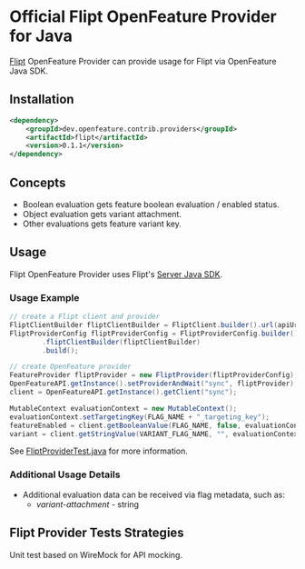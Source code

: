 # Official Flipt OpenFeature Provider for Java

[Flipt](https://www.flipt.io/) OpenFeature Provider can provide usage for Flipt via OpenFeature Java SDK.

## Installation

<!-- x-release-please-start-version -->

```xml
<dependency>
    <groupId>dev.openfeature.contrib.providers</groupId>
    <artifactId>flipt</artifactId>
    <version>0.1.1</version>
</dependency>
```

<!-- x-release-please-end-version -->

## Concepts

* Boolean evaluation gets feature boolean evaluation / enabled status.
* Object evaluation gets variant attachment.
* Other evaluations gets feature variant key.

## Usage

Flipt OpenFeature Provider uses Flipt's [Server Java SDK](https://github.com/flipt-io/flipt-server-sdks/tree/main/flipt-java).

### Usage Example

```java
// create a Flipt client and provider
FliptClientBuilder fliptClientBuilder = FliptClient.builder().url(apiUrl);
FliptProviderConfig fliptProviderConfig = FliptProviderConfig.builder()
        .fliptClientBuilder(fliptClientBuilder)
        .build();

// create OpenFeature provider
FeatureProvider fliptProvider = new FliptProvider(fliptProviderConfig);
OpenFeatureAPI.getInstance().setProviderAndWait("sync", fliptProvider);
client = OpenFeatureAPI.getInstance().getClient("sync");

MutableContext evaluationContext = new MutableContext();
evaluationContext.setTargetingKey(FLAG_NAME + "_targeting_key");
featureEnabled = client.getBooleanValue(FLAG_NAME, false, evaluationContext);
variant = client.getStringValue(VARIANT_FLAG_NAME, "", evaluationContext);
```

See [FliptProviderTest.java](./src/test/java/dev/openfeature/contrib/providers/flipt/FliptProviderTest.java) for more information.

### Additional Usage Details

* Additional evaluation data can be received via flag metadata, such as:
  * *variant-attachment* - string

## Flipt Provider Tests Strategies

Unit test based on WireMock for API mocking.  
